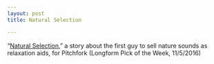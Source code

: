 ```yaml
---
layout: post
title: Natural Selection

---
```

“[Natural Selection](https://pitchfork.com/features/cover-story/reader/natural-selection/),” a story about the first guy to sell nature sounds as relaxation aids, for Pitchfork (Longform Pick of the Week, 11/5/2016)